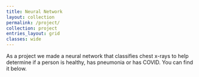 ```yaml
---
title: Neural Network
layout: collection
permalink: /project/
collection: project
entries_layout: grid
classes: wide
---
```


As a project we made a neural network that classifies chest x-rays to help determine if a person is healthy, has pneumonia or has COVID.
You can find it below.